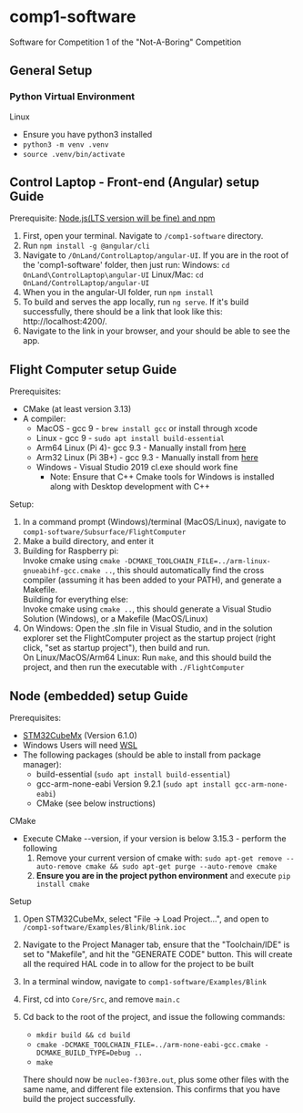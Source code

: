 # comp1-software
Software for Competition 1 of the "Not-A-Boring" Competition

## General Setup
### Python Virtual Environment 

Linux
- Ensure you have python3 installed
- `python3 -m venv .venv` 
- `source .venv/bin/activate`

## Control Laptop - Front-end (Angular) setup Guide
Prerequisite: [Node.js(LTS version will be fine) and npm](https://docs.npmjs.com/downloading-and-installing-node-js-and-npm#using-a-node-version-manager-to-install-node-js-and-npm)

1. First, open your terminal. Navigate to `/comp1-software` directory.
2. Run `npm install -g @angular/cli`
3. Navigate to `/OnLand/ControlLaptop/angular-UI`. 
    If you are in the root of the 'comp1-software' folder, then just run:
        Windows: `cd OnLand\ControlLaptop\angular-UI`
        Linux/Mac: `cd OnLand/ControlLaptop/angular-UI`
4. When you in the angular-UI folder, run `npm install`
5. To build and serves the app locally, run `ng serve`. If it's build successfully, there should be a link that look like this: http://localhost:4200/. 
6. Navigate to the link in your browser, and your should be able to see the app.

## Flight Computer setup Guide
Prerequisites:
 - CMake (at least version 3.13)
 - A compiler:
   - MacOS - gcc 9 - `brew install gcc` or install through xcode
   - Linux - gcc 9 - `sudo apt install build-essential`
   - Arm64 Linux (Pi 4)- gcc 9.3 - Manually install from [here](https://github.com/abhiTronix/raspberry-pi-cross-compilers/wiki/64-Bit-Cross-Compiler:-Installation-Instructions)
   - Arm32 Linux (Pi 3B+) - gcc 9.3 - Manually install from [here](https://github.com/abhiTronix/raspberry-pi-cross-compilers/wiki/Cross-Compiler:-Installation-Instructions)
   - Windows - Visual Studio 2019 cl.exe should work fine
     - Note: Ensure that C++ Cmake tools for Windows is installed along with Desktop development with C++

Setup:
1. In a command prompt (Windows)/terminal (MacOS/Linux), navigate to `comp1-software/Subsurface/FlightComputer`
2. Make a build directory, and enter it
3. Building for Raspberry pi:  
Invoke cmake using `cmake -DCMAKE_TOOLCHAIN_FILE=../arm-linux-gnueabihf-gcc.cmake ..`, this should automatically find the cross compiler (assuming it has been added to your PATH), and generate a Makefile.  
Building for everything else:  
Invoke cmake using `cmake ..`, this should generate a Visual Studio Solution (Windows), or a Makefile (MacOS/Linux)
4. On Windows: Open the .sln file in Visual Studio, and in the solution explorer set the FlightComputer project as the startup project (right click, "set as startup project"), then build and run.  
On Linux/MacOS/Arm64 Linux: Run `make`, and this should build the project, and then run the executable with `./FlightComputer`


## Node (embedded) setup Guide
Prerequisites:
 - [STM32CubeMx](https://www.st.com/en/development-tools/stm32cubemx.html) (Version 6.1.0)
 - Windows Users will need [WSL](https://docs.microsoft.com/en-us/windows/wsl/install-win10)
 - The following packages (should be able to install from package manager):
   - build-essential (`sudo apt install build-essential`)
   - gcc-arm-none-eabi Version 9.2.1 (`sudo apt install gcc-arm-none-eabi`)
   - CMake (see below instructions)

CMake
 - Execute CMake --version, if your version is below 3.15.3 - perform the following
    1. Remove your current version of cmake with: `sudo apt-get remove --auto-remove cmake && sudo apt-get purge --auto-remove cmake` 
    2. **Ensure you are in the project python environment** and execute `pip install cmake` 

Setup
1. Open STM32CubeMx, select "File -> Load Project...", and open to `/comp1-software/Examples/Blink/Blink.ioc`
2. Navigate to the Project Manager tab, ensure that the "Toolchain/IDE" is set to "Makefile", and hit the "GENERATE CODE" button. This will create all the required HAL code in to allow for the project to be built
3. In a terminal window, navigate to `comp1-software/Examples/Blink`
4. First, cd into `Core/Src`, and remove `main.c`
5. Cd back to the root of the project, and issue the following commands:
   - `mkdir build && cd build`
   - `cmake -DCMAKE_TOOLCHAIN_FILE=../arm-none-eabi-gcc.cmake -DCMAKE_BUILD_TYPE=Debug ..`
   - `make`

   There should now be `nucleo-f303re.out`, plus some other files with the same name, and different file extension. This confirms that you have build the project successfully.
